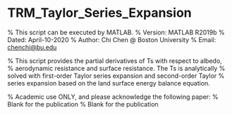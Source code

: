 # TRM_Taylor_Series_Expansion
% This script can be executed by MATLAB.
% Version: MATLAB R2019b
% Dated: April-10-2020
% Author: Chi Chen @ Boston University
% Email: chenchi@bu.edu

% This script provides the partial derivatives of Ts with respect to albedo, 
% aerodynamic resistance and surface resistance. The Ts is analytically 
% solved with first-order Taylor series expansion and second-order Taylor 
% series expansion based on the land surface energy balance equation.

% Academic use ONLY, and please acknowledge the following paper:
% Blank for the publication
% Blank for the publication
